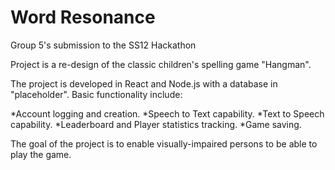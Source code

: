 # Word Resonance
Group 5's submission to the SS12 Hackathon

Project is a re-design of the classic children's spelling game "Hangman".

The project is developed in React and Node.js with a database in "placeholder".
Basic functionality include:

*Account logging and creation.
*Speech to Text capability.
*Text to Speech capability.
*Leaderboard and Player statistics tracking.
*Game saving.

The goal of the project is to enable visually-impaired persons to be able to play the game.
